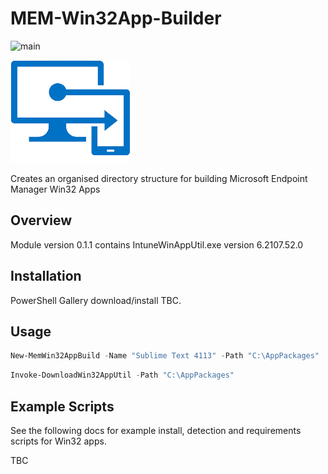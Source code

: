 # MEM-Win32App-Builder

![main](https://github.com/markkerry/MEM-Win32App-Builder/actions/workflows/CI.yml/badge.svg)

![intune](media/Intune.png)

Creates an organised directory structure for building Microsoft Endpoint Manager Win32 Apps

## Overview

Module version 0.1.1 contains IntuneWinAppUtil.exe version 6.2107.52.0

## Installation

PowerShell Gallery download/install TBC.

## Usage

```powershell
New-MemWin32AppBuild -Name "Sublime Text 4113" -Path "C:\AppPackages"
```

```powershell
Invoke-DownloadWin32AppUtil -Path "C:\AppPackages"
```

## Example Scripts

See the following docs for example install, detection and requirements scripts for Win32 apps.

TBC
